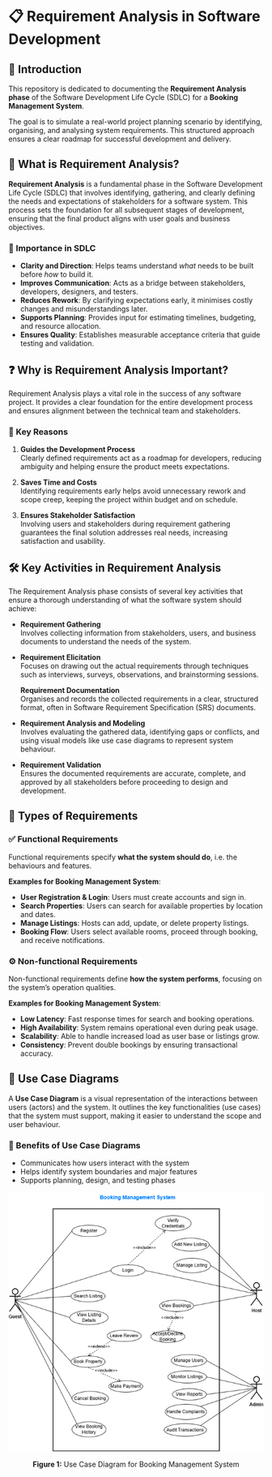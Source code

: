 # 📋 Requirement Analysis in Software Development

## 📝 Introduction  
This repository is dedicated to documenting the **Requirement Analysis phase** of the Software Development Life Cycle (SDLC) for a **Booking Management System**.  

The goal is to simulate a real-world project planning scenario by identifying, organising, and analysing system requirements. This structured approach ensures a clear roadmap for successful development and delivery.

## 📌 What is Requirement Analysis?

**Requirement Analysis** is a fundamental phase in the Software Development Life Cycle (SDLC) that involves identifying, gathering, and clearly defining the needs and expectations of stakeholders for a software system. This process sets the foundation for all subsequent stages of development, ensuring that the final product aligns with user goals and business objectives.

### 🎯 Importance in SDLC

- **Clarity and Direction**: Helps teams understand *what* needs to be built before *how* to build it.
- **Improves Communication**: Acts as a bridge between stakeholders, developers, designers, and testers.
- **Reduces Rework**: By clarifying expectations early, it minimises costly changes and misunderstandings later.
- **Supports Planning**: Provides input for estimating timelines, budgeting, and resource allocation.
- **Ensures Quality**: Establishes measurable acceptance criteria that guide testing and validation.

## ❓ Why is Requirement Analysis Important?

Requirement Analysis plays a vital role in the success of any software project. It provides a clear foundation for the entire development process and ensures alignment between the technical team and stakeholders.

### 🔑 Key Reasons

1. **Guides the Development Process**  
   Clearly defined requirements act as a roadmap for developers, reducing ambiguity and helping ensure the product meets expectations.

2. **Saves Time and Costs**  
   Identifying requirements early helps avoid unnecessary rework and scope creep, keeping the project within budget and on schedule.

3. **Ensures Stakeholder Satisfaction**  
   Involving users and stakeholders during requirement gathering guarantees the final solution addresses real needs, increasing satisfaction and usability.

## 🛠️ Key Activities in Requirement Analysis

The Requirement Analysis phase consists of several key activities that ensure a thorough understanding of what the software system should achieve:

- **Requirement Gathering**  
  Involves collecting information from stakeholders, users, and business documents to understand the needs of the system.

- **Requirement Elicitation**  
  Focuses on drawing out the actual requirements through techniques such as interviews, surveys, observations, and brainstorming sessions.

   **Requirement Documentation**  
  Organises and records the collected requirements in a clear, structured format, often in Software Requirement Specification (SRS) documents.

- **Requirement Analysis and Modeling**  
  Involves evaluating the gathered data, identifying gaps or conflicts, and using visual models like use case diagrams to represent system behaviour.

- **Requirement Validation**  
  Ensures the documented requirements are accurate, complete, and approved by all stakeholders before proceeding to design and development.

## 📐 Types of Requirements

### ✅ Functional Requirements  
Functional requirements specify **what the system should do**, i.e. the behaviours and features.

**Examples for Booking Management System**:  
- **User Registration & Login**: Users must create accounts and sign in.  
- **Search Properties**: Users can search for available properties by location and dates.  
- **Manage Listings**: Hosts can add, update, or delete property listings.  
- **Booking Flow**: Users select available rooms, proceed through booking, and receive notifications. 
### ⚙️ Non-functional Requirements  
Non-functional requirements define **how the system performs**, focusing on the system’s operation qualities.

**Examples for Booking Management System**:  
- **Low Latency**: Fast response times for search and booking operations. 
- **High Availability**: System remains operational even during peak usage.  
- **Scalability**: Able to handle increased load as user base or listings grow. 
- **Consistency**: Prevent double bookings by ensuring transactional accuracy.  

## 🧾 Use Case Diagrams

A **Use Case Diagram** is a visual representation of the interactions between users (actors) and the system. It outlines the key functionalities (use cases) that the system must support, making it easier to understand the scope and user behaviour.

### 🎯 Benefits of Use Case Diagrams
- Communicates how users interact with the system  
- Helps identify system boundaries and major features  
- Supports planning, design, and testing phases

<p align="center">
  <img src="./alx-booking-uc.png" alt="Use Case Diagram for Booking Management System" />
</p>
<p align="center"><strong>Figure 1:</strong> Use Case Diagram for Booking Management System</p>
